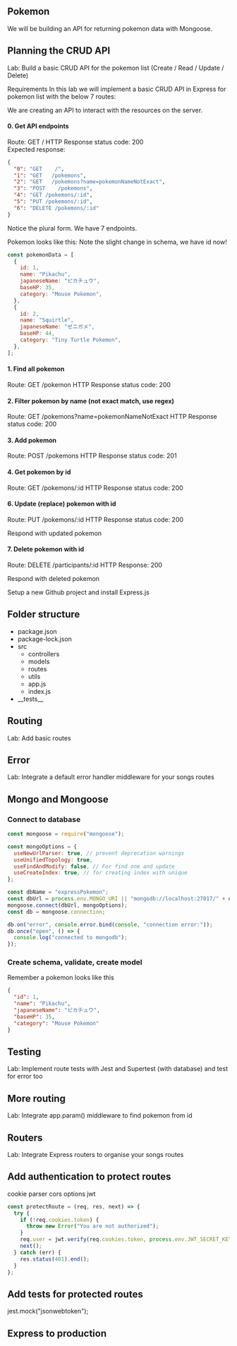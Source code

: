 ## Pokemon

We will be building an API for returning pokemon data with Mongoose.

## Planning the CRUD API

Lab: Build a basic CRUD API for the pokemon list (Create / Read / Update / Delete)

Requirements
In this lab we will implement a basic CRUD API in Express for pokemon list with the below 7 routes:

We are creating an API to interact with the resources on the server.

#### 0. Get API endpoints

Route: GET /
HTTP Response status code: 200  
Expected response:

```json
{
  "0": "GET    /",
  "1": "GET   /pokemons",
  "2": "GET   /pokemons?name=pokemonNameNotExact",
  "3": "POST    /pokemons",
  "4": "GET /pokemons/:id",
  "5": "PUT /pokemons/:id",
  "6": "DELETE /pokemons/:id"
}
```

Notice the plural form. We have 7 endpoints.

Pokemon looks like this:
Note the slight change in schema, we have id now!

```js
const pokemonData = [
  {
    id: 1,
    name: "Pikachu",
    japaneseName: "ピカチュウ",
    baseHP: 35,
    category: "Mouse Pokemon",
  },
  {
    id: 2,
    name: "Squirtle",
    japaneseName: "ゼニガメ",
    baseHP: 44,
    category: "Tiny Turtle Pokemon",
  },
];
```

#### 1. Find all pokemon

Route: GET /pokemon
HTTP Response status code: 200

#### 2. Filter pokemon by name (not exact match, use regex)

Route: GET /pokemons?name=pokemonNameNotExact
HTTP Response status code: 200

#### 3. Add pokemon

Route: POST /pokemons
HTTP Response status code: 201

#### 4. Get pokemon by id

Route: GET /pokemons/:id
HTTP Response status code: 200

#### 6. Update (replace) pokemon with id

Route: PUT /pokemons/:id
HTTP Response status code: 200

Respond with updated pokemon

#### 7. Delete pokemon with id

Route: DELETE /participants/:id
HTTP Response: 200

Respond with deleted pokemon

Setup a new Github project and install Express.js

## Folder structure

- package.json
- package-lock.json
- src
  - controllers
  - models
  - routes
  - utils
  - app.js
  - index.js
- \_\_tests\_\_

## Routing

Lab: Add basic routes

## Error

Lab: Integrate a default error handler middleware for your songs routes

## Mongo and Mongoose

### Connect to database

```js
const mongoose = require("mongoose");

const mongoOptions = {
  useNewUrlParser: true, // prevent deprecation warnings
  useUnifiedTopology: true,
  useFindAndModify: false, // For find one and update
  useCreateIndex: true, // for creating index with unique
};

const dbName = "expressPokemon";
const dbUrl = process.env.MONGO_URI || "mongodb://localhost:27017/" + dbName;
mongoose.connect(dbUrl, mongoOptions);
const db = mongoose.connection;

db.on("error", console.error.bind(console, "connection error:"));
db.once("open", () => {
  console.log("connected to mongodb");
});
```

### Create schema, validate, create model

Remember a pokemon looks like this

```json
{
  "id": 1,
  "name": "Pikachu",
  "japaneseName": "ピカチュウ",
  "baseHP": 35,
  "category": "Mouse Pokemon"
}
```

## Testing

Lab: Implement route tests with Jest and Supertest (with database) and test for error too

## More routing

Lab: Integrate app.param() middleware to find pokemon from id

## Routers

Lab: Integrate Express routers to organise your songs routes

## Add authentication to protect routes

cookie parser
cors options
jwt

```js
const protectRoute = (req, res, next) => {
  try {
    if (!req.cookies.token) {
      throw new Error("You are not authorized");
    }
    req.user = jwt.verify(req.cookies.token, process.env.JWT_SECRET_KEY);
    next();
  } catch (err) {
    res.status(401).end();
  }
};
```

## Add tests for protected routes

jest.mock("jsonwebtoken");

## Express to production
